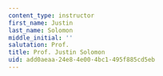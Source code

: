 ```yaml
---
content_type: instructor
first_name: Justin
last_name: Solomon
middle_initial: ''
salutation: Prof.
title: Prof. Justin Solomon
uid: add0aeaa-24e8-4e00-4bc1-495f885cd5eb
---
```

